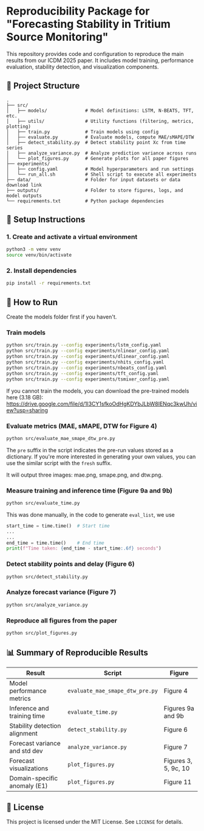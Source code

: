 # Reproducibility Package for "Forecasting Stability in Tritium Source Monitoring"

This repository provides code and configuration to reproduce the main results from our ICDM 2025 paper. It includes model training, performance evaluation, stability detection, and visualization components.

## 📁 Project Structure

```
.
├── src/
│   ├── models/              # Model definitions: LSTM, N-BEATS, TFT, etc.
│   ├── utils/               # Utility functions (filtering, metrics, plotting)
│   ├── train.py             # Train models using config
│   ├── evaluate.py          # Evaluate models, compute MAE/sMAPE/DTW
│   ├── detect_stability.py  # Detect stability point Xc from time series
│   ├── analyze_variance.py  # Analyze prediction variance across runs
│   └── plot_figures.py      # Generate plots for all paper figures
├── experiments/
│   ├── config.yaml          # Model hyperparameters and run settings
│   └── run_all.sh           # Shell script to execute all experiments
├── data/                    # Folder for input datasets or data download link
├── outputs/                 # Folder to store figures, logs, and model outputs
└── requirements.txt         # Python package dependencies
```

## 🔧 Setup Instructions

### 1. Create and activate a virtual environment
```bash
python3 -m venv venv
source venv/bin/activate
```

### 2. Install dependencies
```bash
pip install -r requirements.txt
```

## 🚀 How to Run

Create the models folder first if you haven't.

### Train models
```bash
python src/train.py --config experiments/lstm_config.yaml
python src/train.py --config experiments/nlinear_config.yaml
python src/train.py --config experiments/dlinear_config.yaml
python src/train.py --config experiments/nhits_config.yaml
python src/train.py --config experiments/nbeats_config.yaml
python src/train.py --config experiments/tft_config.yaml
python src/train.py --config experiments/tsmixer_config.yaml
```
If you cannot train the models, you can download the pre-trained models here (3.18 GB): https://drive.google.com/file/d/1I3CY1sfkoOdHgKDYbJLbW8IENqc3kwUh/view?usp=sharing

### Evaluate metrics (MAE, sMAPE, DTW for Figure 4)
```bash
python src/evaluate_mae_smape_dtw_pre.py
```
The `pre` suffix in the script indicates the pre-run values stored as a dictionary. If you're more interested in generating your own values, you can use the similar script with the `fresh` suffix.

It will output three images: mae.png, smape.png, and dtw.png.

### Measure training and inference time (Figure 9a and 9b)
```bash
python src/evaluate_time.py
```
This was done manually, in the code to generate `eval_list`, we use 

```python
start_time = time.time()  # Start time
...
...
end_time = time.time()    # End time
print(f"Time taken: {end_time - start_time:.6f} seconds")
```

### Detect stability points and delay (Figure 6)
```bash
python src/detect_stability.py
```

### Analyze forecast variance (Figure 7)
```bash
python src/analyze_variance.py
```

### Reproduce all figures from the paper
```bash
python src/plot_figures.py
```

## 📊 Summary of Reproducible Results

| **Result**                      | **Script**                  | **Figure**  |
|---------------------------------|-----------------------------|-------------|
| Model performance metrics       | `evaluate_mae_smape_dtw_pre.py`               | Figure 4    |
| Inference and training time     | `evaluate_time.py` | Figures 9a and 9b    |
| Stability detection alignment   | `detect_stability.py`       | Figure 6    |
| Forecast variance and std dev   | `analyze_variance.py`       | Figure 7    |
| Forecast visualizations         | `plot_figures.py`           | Figures 3, 5, 9c, 10 |
| Domain-specific anomaly (E1)    | `plot_figures.py`           | Figure 11   |

## 📄 License

This project is licensed under the MIT License. See `LICENSE` for details.
